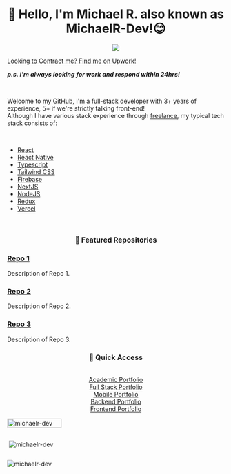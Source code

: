 <h1 align="center">👋 Hello, I'm Michael R. also known as MichaelR-Dev!😊</h1>
<div align="center">
    <a href="https://www.linkedin.com/in/michaelr-dev" target="_blank"><img src="https://img.shields.io/badge/LinkedIn-0077B5?style=for-the-badge&logo=linkedin&logoColor=white"/></a>
</div>

[Looking to Contract me? Find me on Upwork!](https://www.upwork.com/freelancers/michaelr78)

***p.s. I'm always looking for work and respond within 24hrs!***

<br>
<p>Welcome to my GitHub, I'm a full-stack developer with 3+ years of experience, 5+ if we're strictly talking front-end!<br>
Although I have various stack experience through <a href="https://www.upwork.com/freelancers/michaelr78" target="_blank">freelance</a>,
my typical tech stack consists of:</p>
<br>

- [React](https://react.dev/)
- [React Native](https://reactnative.dev/)
- [Typescript](https://www.typescriptlang.org/)
- [Tailwind CSS](https://tailwindcss.com/)
- [Firebase](https://firebase.google.com/)
- [NextJS](https://nextjs.org/)
- [NodeJS](https://nodejs.org/en)
- [Redux](https://redux.js.org/)
- [Vercel](https://vercel.com/)
<br>

<h3 align="center">🌟 Featured Repositories</h3>

### [Repo 1](link-to-repo-1)
Description of Repo 1.

### [Repo 2](link-to-repo-2)
Description of Repo 2.

### [Repo 3](link-to-repo-3)
Description of Repo 3.

<h3 align="center">🚀 Quick Access</h3>
<br>

<div align="center">
    <a href="https://github.com/MichaelR-Dev/portfolio-university">Academic Portfolio</a> <br>
    <a href="https://github.com/MichaelR-Dev/learns-fullstack">Full Stack Portfolio</a> <br>
    <a href="https://github.com/MichaelR-Dev/learns-mobile">Mobile Portfolio</a> <br>
    <a href="https://github.com/MichaelR-Dev/learns-backend">Backend Portfolio</a> <br>
    <a href="https://github.com/MichaelR-Dev/learns-frontend">Frontend Portfolio</a>
</div>


<div style="display: flex; width: 100%; flex-direction: column; justify-content: center;">
    <p><img align="left" style="width: 50%" src="https://github-readme-stats.vercel.app/api/top-langs?username=michaelr-dev&show_icons=true&locale=en&layout=compact&theme=onedark" alt="michaelr-dev" /></p>
    <p>&nbsp;<img align="center" src="https://github-readme-stats.vercel.app/api?username=michaelr-dev&show_icons=true&locale=en&theme=onedark" alt="michaelr-dev" /></p>
    <p><img align="center" src="https://github-readme-streak-stats.herokuapp.com/?user=michaelr-dev&theme=onedark" alt="michaelr-dev" /></p>
</div>
